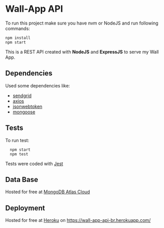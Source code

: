 # Wall-App API

To run this project make sure you have nvm or NodeJS and run following commands:

    npm install
    npm start

<p>
This is a REST API created with <strong>NodeJS</strong> and <strong>ExpressJS</strong> to serve my Wall App.

## Dependencies

Used some dependencies like:

- [sendgrid](https://sendgrid.com/)
- [axios](https://github.com/axios/axios)
- [jsonwebtoken](https://github.com/auth0/node-jsonwebtoken)
- [mongoose](https://mongoosejs.com/)

## Tests

To run test:

      npm start
      npm test

Tests were coded with [Jest](https://jestjs.io/)

## Data Base

Hosted for free at [MongoDB Atlas Cloud](https://cloud.mongodb.com/)

## Deployment

Hosted for free at [Heroku](https://www.heroku.com/) on https://wall-app-api-br.herokuapp.com/
